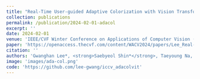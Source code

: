 ```yaml
---
title: "Real-Time User-guided Adaptive Colorization with Vision Transformer"
collection: publications
permalink: /publication/2024-02-01-adacol
excerpt: ''
date: 2024-02-01
venue: 'IEEE/CVF Winter Conference on Applications of Computer Vision (WACV)'
paper: 'https://openaccess.thecvf.com/content/WACV2024/papers/Lee_Real-Time_User-Guided_Adaptive_Colorization_With_Vision_Transformer_WACV_2024_paper.pdf'
citation: ''
authors: 'Gwanghan Lee*, <strong>Saebyeol Shin*</strong>, Taeyoung Na, Simon S. Woo'
image: 'images/ada-col.png'
code: 'https://github.com/lee-gwang/iccv_adacolvit'
---
```

